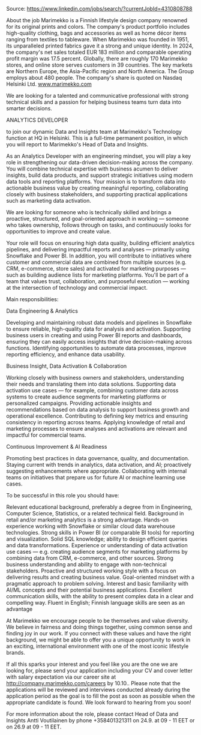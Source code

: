 Source: https://www.linkedin.com/jobs/search/?currentJobId=4310808788

About the job
Marimekko is a Finnish lifestyle design company renowned for its original prints and colors. The company's product portfolio includes high-quality clothing, bags and accessories as well as home décor items ranging from textiles to tableware. When Marimekko was founded in 1951, its unparalleled printed fabrics gave it a strong and unique identity. In 2024, the company's net sales totaled EUR 183 million and comparable operating profit margin was 17.5 percent. Globally, there are roughly 170 Marimekko stores, and online store serves customers in 39 countries. The key markets are Northern Europe, the Asia-Pacific region and North America. The Group employs about 480 people. The company's share is quoted on Nasdaq Helsinki Ltd. www.marimekko.com

We are looking for a talented and communicative professional with strong technical skills and a passion for helping business teams turn data into smarter decisions.

ANALYTICS DEVELOPER 

to join our dynamic Data and Insights team at Marimekko's Technology function at HQ in Helsinki. This is a full-time permanent position, in which you will report to Marimekko's Head of Data and Insights.

As an Analytics Developer with an engineering mindset, you will play a key role in strengthening our data-driven decision-making across the company. You will combine technical expertise with business acumen to deliver insights, build data products, and support strategic initiatives using modern data tools and reporting platforms. Your mission is to transform data into actionable business value by creating meaningful reporting, collaborating closely with business stakeholders, and supporting practical applications such as marketing data activation.

We are looking for someone who is technically skilled and brings a proactive, structured, and goal-oriented approach in working — someone who takes ownership, follows through on tasks, and continuously looks for opportunities to improve and create value.

Your role will focus on ensuring high data quality, building efficient analytics pipelines, and delivering impactful reports and analyses — primarily using Snowflake and Power BI. In addition, you will contribute to initiatives where customer and commercial data are combined from multiple sources (e.g. CRM, e-commerce, store sales) and activated for marketing purposes — such as building audience lists for marketing platforms. You'll be part of a team that values trust, collaboration, and purposeful execution — working at the intersection of technology and commercial impact.

Main responsibilities:

Data Engineering & Analytics

Developing and maintaining robust data models and pipelines in Snowflake to ensure reliable, high-quality data for analysis and activation.
Supporting business users in creating and using Power BI reports and dashboards, ensuring they can easily access insights that drive decision-making across functions.
Identifying opportunities to automate data processes, improve reporting efficiency, and enhance data usability.

Business Insight, Data Activation & Collaboration

Working closely with business owners and stakeholders, understanding their needs and translating them into data solutions.
Supporting data activation use cases — for example, combining customer data across systems to create audience segments for marketing platforms or personalized campaigns.
Providing actionable insights and recommendations based on data analysis to support business growth and operational excellence.
Contributing to defining key metrics and ensuring consistency in reporting across teams.
Applying knowledge of retail and marketing processes to ensure analyses and activations are relevant and impactful for commercial teams.

Continuous Improvement & AI Readiness

Promoting best practices in data governance, quality, and documentation.
Staying current with trends in analytics, data activation, and AI; proactively suggesting enhancements where appropriate.
Collaborating with internal teams on initiatives that prepare us for future AI or machine learning use cases.

To be successful in this role you should have:

Relevant educational background, preferably a degree from in Engineering, Computer Science, Statistics, or a related technical field.
Background in retail and/or marketing analytics is a strong advantage.
Hands-on experience working with Snowflake or similar cloud data warehouse technologies.
Strong skills in Power BI (or comparable BI tools) for reporting and visualization.
Solid SQL knowledge; ability to design efficient queries and data transformations.
Experience or understanding of data activation use cases — e.g. creating audience segments for marketing platforms by combining data from CRM, e-commerce, and other sources.
Strong business understanding and ability to engage with non-technical stakeholders.
Proactive and structured working style with a focus on delivering results and creating business value.
Goal-oriented mindset with a pragmatic approach to problem solving.
Interest and basic familiarity with AI/ML concepts and their potential business applications.
Excellent communication skills, with the ability to present complex data in a clear and compelling way.
Fluent in English; Finnish language skills are seen as an advantage

At Marimekko we encourage people to be themselves and value diversity. We believe in fairness and doing things together, using common sense and finding joy in our work. If you connect with these values and have the right background, we might be able to offer you a unique opportunity to work in an exciting, international environment with one of the most iconic lifestyle brands.

If all this sparks your interest and you feel like you are the one we are looking for, please send your application including your CV and cover letter with salary expectation via our career site at http://company.marimekko.com/careers by 10.10.. Please note that the applications will be reviewed and interviews conducted already during the application period as the goal is to fill the post as soon as possible when the appropriate candidate is found. We look forward to hearing from you soon!

For more information about the role, please contact Head of Data and Insights Antti Voutilainen by phone +358401321311 on 24.9. at 09 - 11 EET or on 26.9 at 09 - 11 EET.